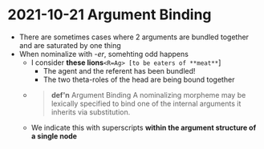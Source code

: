 # 2021-10-21 Argument Binding

* There are sometimes cases where 2 arguments are bundled together and are saturated by one thing
* When nominalize with *-er*, somehting odd happens
  * I consider **these lions**`<R=Ag> [to be eaters of **meat**`<TH>]
    * The agent and the referent has been bundled!
    * The two theta-roles of the head are being bound together
  * > **def'n** Argument Binding
    > A nominalizing morpheme may be lexically specified to bind one of the internal arguments it inherits via substitution.
  * We indicate this with superscripts **within the argument structure of a single node**
